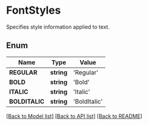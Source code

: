 # FontStyles
Specifies style information applied to text.

## Enum
Name | Type | Value
------------ | ------------- | -------------
**REGULAR** | **string** | 'Regular'
**BOLD** | **string** | 'Bold'
**ITALIC** | **string** | 'Italic'
**BOLDITALIC** | **string** | 'BoldItalic'


[[Back to Model list]](../README.md#documentation-for-models) [[Back to API list]](../README.md#documentation-for-api-endpoints) [[Back to README]](../README.md)



